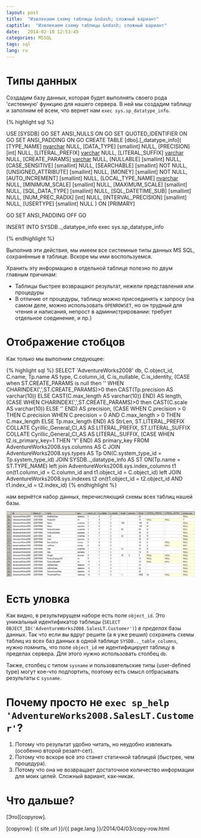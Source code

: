 ```yaml
---
layout: post
title:  "Извлекаем схему таблицы &ndash; сложный вариант"
captitle:  "Извлекаем схему таблицы &ndash; сложный вариант"
date:   2014-02-18 12:53:45
categories: MSSQL
tags: sql
lang: ru
---
```


Типы данных
=====================

Создадим базу данных, которая будет выполнять своего рода 'системную' функцию для нашего сервера. В ней мы создадим таблицу и заполним её всем, что вернет нам `exec sys.sp_datatype_info`.

{% highlight sql %}

USE [SYSDB]
GO
SET ANSI_NULLS ON
GO
SET QUOTED_IDENTIFIER ON
GO
SET ANSI_PADDING ON
GO
CREATE TABLE [dbo].[_datatype_info](
	[TYPE_NAME] [nvarchar](128) NULL,
	[DATA_TYPE] [smallint] NULL,
	[PRECISION] [int] NULL,
	[LITERAL_PREFIX] [varchar](32) NULL,
	[LITERAL_SUFFIX] [varchar](32) NULL,
	[CREATE_PARAMS] [varchar](32) NULL,
	[NULLABLE] [smallint] NULL,
	[CASE_SENSITIVE] [smallint] NULL,
	[SEARCHABLE] [smallint] NOT NULL,
	[UNSIGNED_ATTRIBUTE] [smallint] NULL,
	[MONEY] [smallint] NOT NULL,
	[AUTO_INCREMENT] [smallint] NULL,
	[LOCAL_TYPE_NAME] [nvarchar](128) NULL,
	[MINIMUM_SCALE] [smallint] NULL,
	[MAXIMUM_SCALE] [smallint] NULL,
	[SQL_DATA_TYPE] [smallint] NULL,
	[SQL_DATETIME_SUB] [smallint] NULL,
	[NUM_PREC_RADIX] [int] NULL,
	[INTERVAL_PRECISION] [smallint] NULL,
	[USERTYPE] [smallint] NULL
) ON [PRIMARY]

GO
SET ANSI_PADDING OFF
GO

INSERT INTO SYSDB.._datatype_info
exec sys.sp_datatype_info

{% endhighlight %}

Выполнив эти действия, мы имеем все системные типы данных MS SQL, сохранённые в таблице. Вскоре мы ими воспользуемся.

Хранить эту информацию в отдельной таблице полезно по двум главным причинам:

  * Таблицы быстрее возвращают результат, нежели представления или процедуры
  * В отличие от процедуры, таблицу можно присоединять к запросу (на самом деле, можно использовать `OPENROWSET`, но он трудный для чтения и написания, непрост в администрировании: требует отдельное соединение, и пр.)

Отображение стобцов
=====================

Как только мы выполним следующее:

{% highlight sql %}
SELECT 'AdventureWorks2008' db, C.object_id, C.name, Tp.name AS type, C.column_id, C.is_nullable, C.is_identity,
				(CASE when ST.CREATE_PARAMS is null then '' WHEN CHARINDEX(',',ST.CREATE_PARAMS)>0 then CAST(Tp.precision AS varchar(10)) ELSE CAST(C.max_length AS varchar(10)) END) AS length,
				(CASE WHEN CHARINDEX(',',ST.CREATE_PARAMS)>0 then CAST(C.scale AS varchar(10)) ELSE '' END) AS precision,
				(CASE WHEN C.precision > 0 THEN C.precision WHEN C.precision = 0 AND C.max_length > 0 THEN C.max_length ELSE Tp.max_length END) AS StrLen,
				ST.LITERAL_PREFIX COLLATE Cyrillic_General_CI_AS AS LITERAL_PREFIX, ST.LITERAL_SUFFIX COLLATE Cyrillic_General_CI_AS AS LITERAL_SUFFIX,
				(CASE WHEN t2.is_primary_key=1 THEN 'Y' END) AS primary_key
			FROM AdventureWorks2008.sys.columns AS C JOIN AdventureWorks2008.sys.types AS Tp ON(C.system_type_id = Tp.system_type_id)
					JOIN SYSDB.._datatype_info AS ST ON(Tp.name = ST.TYPE_NAME)
					left join AdventureWorks2008.sys.index_columns t1 on(t1.column_id = C.column_id and t1.object_id = C.object_id)
					left JOIN AdventureWorks2008.sys.indexes t2 on(t1.object_id = t2.object_id AND t1.index_id = t2.index_id)
{% endhighlight %}

нам вернётся набор данных, перечисляющий схемы всех таблиц нашей базы.

<center><img alt="View columns" src="/img/2014/view-column.png" style="cursor:pointer" onclick="window.open('/img/2014/view-column.png','_blank');return;" /></center>

Есть уловка
=====================

Как видно, в результирущем наборе есть поле `object_id`. Это уникальный идентификатор таблицы (`SELECT OBJECT_ID('AdventureWorks2008.SalesLT.Customer')`) *в пределах* базы данных. Так что если вы вдруг решите (а я уже решил) сохранить схемы таблиц из всех баз данных в одной таблице `SYSDB.._table_columns`, нужно помнить, что поле  `object_id` не идентифицирует таблицу в пределах сервера. Для этого нужно использовать столбец `db`.

Также, столбец с типом `sysname` и пользовательские типы (user-defined type) могут кое-что подпортить, поэтому есть смысл отбрасывать результаты с `sysname`.

Почему просто не `exec sp_help 'AdventureWorks2008.SalesLT.Customer'`?
======================================================================

  1. Потому что результат удобно читать, но неудобно извлекать (особенно второй резалт-сет).
  1. Потому что вскоре всё это станет статичной таблицей (быстрее, чем процедура).
  1. Потому что она не возвращает достаточное количество информации для моих целей. Сложный вариант, как-никак.

Что дальше?
=====================

[Это][copyrow].

[copyrow]: {{ site.url }}/{{ page.lang }}/2014/04/03/copy-row.html
